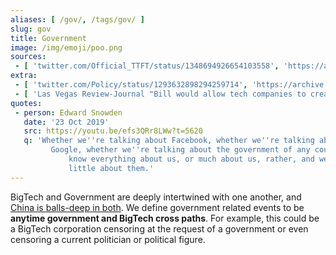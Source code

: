 ```yaml
---
aliases: [ /gov/, /tags/gov/ ]
slug: gov
title: Government
image: /img/emoji/poo.png
sources:
 - [ 'twitter.com/Official_TTFT/status/1348694926654103558', 'https://archive.is/RZ4Zx' ]
extra:
 - [ 'twitter.com/Policy/status/1293632898294259714', 'https://archive.is/OAyHm' ]
 - [ 'Las Vegas Review-Journal "Bill would allow tech companies to create local governments" by Colton Lochhead (3 Feb 2021)', 'https://archive.is/OnlgT' ]
quotes:
 - person: Edward Snowden
   date: '23 Oct 2019'
   src: https://youtu.be/efs3QRr8LWw?t=5620
   q: 'Whether we''re talking about Facebook, whether we''re talking about
	     Google, whether we''re talking about the government of any country, they
			 know everything about us, or much about us, rather, and we know very
			 little about them.'
---
```


BigTech and Government are deeply intertwined with one another, and [China is
balls-deep in both](/tags/china/). We define government related events to be
**anytime government and BigTech cross paths**. For example, this could be a
BigTech corporation censoring at the request of a government or even censoring
a current politician or political figure.
